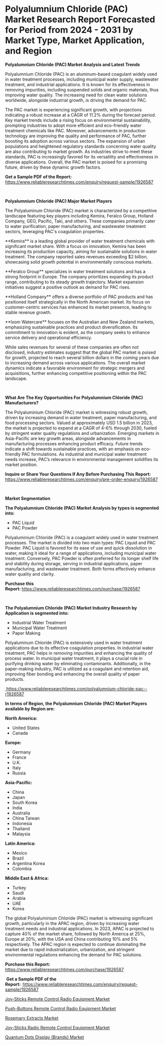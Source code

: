 <p><h1>Polyalumnium Chloride (PAC) Market Research Report Forecasted for Period from 2024 -  2031 by Market Type, Market Application, and Region</h1></p><p><strong>Polyalumnium Chloride (PAC) Market Analysis and Latest Trends</strong></p>
<p><p>Polyalumnium Chloride (PAC) is an aluminum-based coagulant widely used in water treatment processes, including municipal water supply, wastewater treatment, and industrial applications. It is known for its effectiveness in removing impurities, including suspended solids and organic materials, thus improving water quality. The increasing need for clean water solutions worldwide, alongside industrial growth, is driving the demand for PAC.</p><p>The PAC market is experiencing significant growth, with projections indicating a robust increase at a CAGR of 11.2% during the forecast period. Key market trends include a rising focus on environmental sustainability, prompting industries to adopt more efficient and eco-friendly water treatment chemicals like PAC. Moreover, advancements in production technology are improving the quality and performance of PAC, further boosting its adoption across various sectors. The expansion of urban populations and heightened regulatory standards concerning water quality are also contributing to market growth. As industries strive to meet these standards, PAC is increasingly favored for its versatility and effectiveness in diverse applications. Overall, the PAC market is poised for a promising future, driven by these dynamic growth factors.</p></p>
<p><strong>Get a Sample PDF of the Report:&nbsp;</strong> <a href="https://www.reliableresearchtimes.com/enquiry/request-sample/1926587?utm_campaign=1776&utm_medium=2&utm_source=Github&utm_content=ia&utm_term=25102024&utm_id=polyalumnium-chloride-pac">https://www.reliableresearchtimes.com/enquiry/request-sample/1926587</a></p>
<p>&nbsp;</p>
<p><strong>Polyalumnium Chloride (PAC) Major Market Players</strong></p>
<p><p>The Polyaluminum Chloride (PAC) market is characterized by a competitive landscape featuring key players including Kemira, Feralco Group, Holland Company, GEO, Pacific, Taki, and others. These companies primarily cater to water purification, paper manufacturing, and wastewater treatment sectors, leveraging PAC's coagulation properties.</p><p>**Kemira** is a leading global provider of water treatment chemicals with significant market share. With a focus on innovation, Kemira has been increasing its production capacity, aiming for sustainable solutions in water treatment. The company reported sales revenues exceeding $2 billion, showcasing solid growth potential in environmentally conscious markets.</p><p>**Feralco Group** specializes in water treatment solutions and has a strong footprint in Europe. The company prioritizes expanding its product range, contributing to its steady growth trajectory. Market expansion initiatives suggest a positive outlook as demand for PAC rises. </p><p>**Holland Company** offers a diverse portfolio of PAC products and has positioned itself strategically in the North American market. Its focus on customer-centric services has enhanced its market presence, leading to stable revenue growth.</p><p>**Ixom Watercare** focuses on the Australian and New Zealand markets, emphasizing sustainable practices and product diversification. Its commitment to innovation is evident, as the company seeks to enhance service delivery and operational efficiency.</p><p>While sales revenues for several of these companies are often not disclosed, industry estimates suggest that the global PAC market is poised for growth, projected to reach several billion dollars in the coming years due to increasing demand across various applications. The overall market dynamics indicate a favorable environment for strategic mergers and acquisitions, further enhancing competitive positioning within the PAC landscape.</p></p>
<p>&nbsp;</p>
<p><strong>What Are The Key Opportunities For Polyalumnium Chloride (PAC) Manufacturers?</strong></p>
<p><p>The Polyaluminium Chloride (PAC) market is witnessing robust growth, driven by increasing demand in water treatment, paper manufacturing, and food processing sectors. Valued at approximately USD 1.5 billion in 2023, the market is projected to expand at a CAGR of 4-6% through 2030, fueled by stringent water quality regulations and urbanization. Emerging markets in Asia-Pacific are key growth areas, alongside advancements in manufacturing processes enhancing product efficacy. Future trends indicate a shift towards sustainable practices, with an emphasis on eco-friendly PAC formulations. As industrial and municipal water treatment needs increase, PAC’s relevance in environmental management solidifies its market position.</p></p>
<p><strong>Inquire or Share Your Questions If Any Before Purchasing This Report:</strong> <a href="https://www.reliableresearchtimes.com/enquiry/pre-order-enquiry/1926587?utm_campaign=1776&utm_medium=2&utm_source=Github&utm_content=ia&utm_term=25102024&utm_id=polyalumnium-chloride-pac">https://www.reliableresearchtimes.com/enquiry/pre-order-enquiry/1926587</a></p>
<p>&nbsp;</p>
<p><strong>Market Segmentation</strong></p>
<p><strong>The Polyalumnium Chloride (PAC) Market Analysis by types is segmented into:</strong></p>
<p><ul><li>PAC Liquid</li><li>PAC Powder</li></ul></p>
<p><p>Polyaluminium Chloride (PAC) is a coagulant widely used in water treatment processes. The market is divided into two main types: PAC Liquid and PAC Powder. PAC Liquid is favored for its ease of use and quick dissolution in water, making it ideal for a range of applications, including municipal water treatment. Conversely, PAC Powder is often preferred for its longer shelf life and stability during storage, serving in industrial applications, paper manufacturing, and wastewater treatment. Both forms effectively enhance water quality and clarity.</p></p>
<p><strong>Purchase this Report:&nbsp;</strong><a href="https://www.reliableresearchtimes.com/purchase/1926587?utm_campaign=1776&utm_medium=2&utm_source=Github&utm_content=ia&utm_term=25102024&utm_id=polyalumnium-chloride-pac">https://www.reliableresearchtimes.com/purchase/1926587</a></p>
<p>&nbsp;</p>
<p><strong>The Polyalumnium Chloride (PAC) Market Industry Research by Application is segmented into:</strong></p>
<p><ul><li>Industrial Water Treatment</li><li>Municipal Water Treatment</li><li>Paper Making</li></ul></p>
<p><p>Polyaluminum Chloride (PAC) is extensively used in water treatment applications due to its effective coagulation properties. In industrial water treatment, PAC helps in removing impurities and enhancing the quality of process water. In municipal water treatment, it plays a crucial role in purifying drinking water by eliminating contaminants. Additionally, in the paper-making industry, PAC is utilized as a coagulant and retention aid, improving fiber bonding and enhancing the overall quality of paper products.</p></p>
<p><a href="https://www.reliableresearchtimes.com/polyalumnium-chloride-pac--r1926587?utm_campaign=1776&utm_medium=2&utm_source=Github&utm_content=ia&utm_term=25102024&utm_id=polyalumnium-chloride-pac">&nbsp;https://www.reliableresearchtimes.com/polyalumnium-chloride-pac--r1926587</a></p>
<p><strong>In terms of Region, the Polyalumnium Chloride (PAC) Market Players available by Region are:</strong></p>
<p>
    <p> <strong> North America: </strong>
        <ul>
            <li>United States</li>
            <li>Canada</li>
        </ul>
        </p> 
    <p> <strong> Europe: </strong>
        <ul>
            <li>Germany</li>
            <li>France</li>
            <li>U.K.</li>
            <li>Italy</li>
            <li>Russia</li>
        </ul>
        </p> 
    <p> <strong> Asia-Pacific: </strong>
        <ul>
            <li>China</li>
            <li>Japan</li>
            <li>South Korea</li>
            <li>India</li>
            <li>Australia</li>
            <li>China Taiwan</li>
            <li>Indonesia</li>
            <li>Thailand</li>
            <li>Malaysia</li>
        </ul>
        </p> 
    <p> <strong> Latin America: </strong>
        <ul>
            <li>Mexico</li>
            <li>Brazil</li>
            <li>Argentina Korea</li>
            <li>Colombia</li>
        </ul>
        </p> 
    <p> <strong> Middle East & Africa: </strong>
        <ul>
            <li>Turkey</li>
            <li>Saudi</li>
            <li>Arabia</li>
            <li>UAE</li>
            <li>Korea</li>
        </ul>
    </p>
    </p>
<p><p>The global Polyaluminium Chloride (PAC) market is witnessing significant growth, particularly in the APAC region, driven by increasing water treatment needs and industrial applications. In 2023, APAC is projected to capture 40% of the market share, followed by North America at 25%, Europe at 20%, with the USA and China contributing 10% and 5% respectively. The APAC region is expected to continue dominating the market due to rapid industrialization, urbanization, and stringent environmental regulations enhancing the demand for PAC solutions.</p></p>
<p><strong>Purchase this Report: </strong><a href="https://www.reliableresearchtimes.com/purchase/1926587?utm_campaign=1776&utm_medium=2&utm_source=Github&utm_content=ia&utm_term=25102024&utm_id=polyalumnium-chloride-pac">https://www.reliableresearchtimes.com/purchase/1926587</a></p>
<p>&nbsp;<strong>Get a Sample PDF of the Report:&nbsp;&nbsp;</strong><a href="https://www.reliableresearchtimes.com/enquiry/request-sample/1926587?utm_campaign=1776&utm_medium=2&utm_source=Github&utm_content=ia&utm_term=25102024&utm_id=polyalumnium-chloride-pac">https://www.reliableresearchtimes.com/enquiry/request-sample/1926587</a></p>
<p><strong></strong></p>
<p><p><a href="https://www.linkedin.com/pulse/strategic-forecast-joy-sticks-remote-control-radio-equipment-7rw0c?utm_campaign=1776&utm_medium=2&utm_source=Github&utm_content=ia&utm_term=25102024&utm_id=polyalumnium-chloride-pac">Joy-Sticks Remote Control Radio Equipment Market</a></p><p><a href="https://www.linkedin.com/pulse/global-push-buttons-remote-control-radio-equipment-market-hcscc?utm_campaign=1776&utm_medium=2&utm_source=Github&utm_content=ia&utm_term=25102024&utm_id=polyalumnium-chloride-pac">Push-Buttons Remote Control Radio Equipment Market</a></p><p><a href="https://github.com/gailasejs/Market-Research-Report-List-1/blob/main/rosemary-extracts-market.md?utm_campaign=1776&utm_medium=2&utm_source=Github&utm_content=ia&utm_term=25102024&utm_id=polyalumnium-chloride-pac">Rosemary Extracts Market</a></p><p><a href="https://www.linkedin.com/pulse/future-ready-strategic-insights-global-joy-sticks-radio-tieac?utm_campaign=1776&utm_medium=2&utm_source=Github&utm_content=ia&utm_term=25102024&utm_id=polyalumnium-chloride-pac">Joy-Sticks Radio Remote Control Equipment Market</a></p><p><a href="https://www.linkedin.com/pulse/strategic-market-insights-global-quantum-dots-display-brands-6rvnc?utm_campaign=1776&utm_medium=2&utm_source=Github&utm_content=ia&utm_term=25102024&utm_id=polyalumnium-chloride-pac">Quantum Dots Display (Brands) Market</a></p></p>